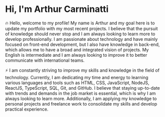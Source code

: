 <h1 font-size="16px">Hi, I'm Arthur Carminatti</h1>

🔥 Hello, welcome to my profile! My name is Arthur and my goal here is to update my portfolio with my most recent projects. I believe that the pursuit of knowledge should never stop and I am always looking to learn more to develop professionally. 
I am passionate about technology and have mainly focused on front-end development, but I also have knowledge in back-end, which allows me to have a broad and integrated vision of projects. My English is intermediate and I am always looking to improve it to better communicate with international teams.

⚡ I am constantly striving to improve my skills and knowledge in the field of technology. Currently, I am dedicating my time and energy to learning various languages and tools such as HTML, CSS, JavaScript, NodeJS, ReactJS, TypeScript, SQL, Git, and GitHub. I believe that staying up-to-date with trends and demands in the job market is essential, which is why I am always looking to learn more. Additionally, I am applying my knowledge to personal projects and freelance work to consolidate my skills and develop practical experience.
